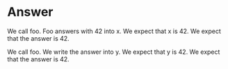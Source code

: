 # Answer

We call foo.
Foo answers with 42 into x.
We expect that x is 42.
We expect that the answer is 42.

We call foo.
We write the answer into y.
We expect that y is 42.
We expect that the answer is 42.
